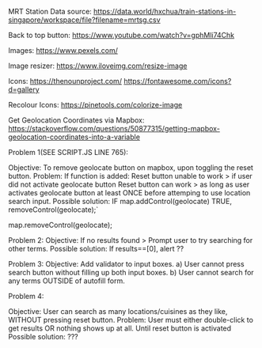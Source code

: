 

MRT Station Data source:
https://data.world/hxchua/train-stations-in-singapore/workspace/file?filename=mrtsg.csv

Back to top button:
https://www.youtube.com/watch?v=gphMli74Chk

Images:
https://www.pexels.com/

Image resizer:
https://www.iloveimg.com/resize-image

Icons:
https://thenounproject.com/
https://fontawesome.com/icons?d=gallery

Recolour Icons:
https://pinetools.com/colorize-image

Get Geolocation Coordinates via Mapbox:
https://stackoverflow.com/questions/50877315/getting-mapbox-geolocation-coordinates-into-a-variable


Problem 1(SEE SCRIPT.JS LINE 765):

Objective: To remove geolocate button on mapbox, upon toggling the reset button.
Problem: If function is added:  Reset button unable to work > if user did not activate geolocate button
                                Reset button can work > as long as user activates geolocate button at
                                least ONCE before attemping to use location search input.
Possible solution: IF map.addControl(geolocate) TRUE, removeControl(geolocate);`
  
  map.removeControl(geolocate);

Problem 2: 
Objective: If no results found > Prompt user to try searching for other terms.
Possible solution: If results==[0], alert ??

Problem 3:
Objective: Add validator to input boxes.
a) User cannot press search button without filling up both input boxes.
b) User cannot search for any terms OUTSIDE of autofill form.

Problem 4:

Objective: User can search as many locations/cuisines as they like, WITHOUT pressing reset button.
Problem: User must either double-click to get results OR nothing shows up at all. Until reset button is activated
Possible solution: ???